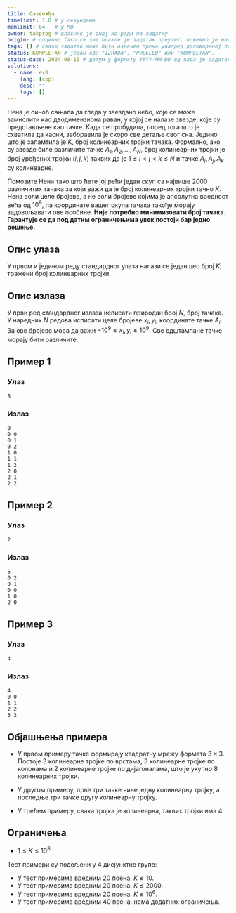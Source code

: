 ```yaml
---
title: Сазвежђа
timelimit: 1.0 # у секундама
memlimit: 64   # y MB
owner: takprog # власник је онај ко ради на задатку
origin: # опционо (ако се зна одакле је задатак преузет, пожељно је навести извор)
tags: [] # сваки задатак може бити означен према унапред договореној листи ознака
status: KOMPLETAN # један од: "IZRADA", "PREGLED" или "KOMPLETAN".
status-date: 2024-08-15 # датум у формату YYYY-MM-DD од када је задатак у наведеном статусу
solutions:
  - name: ex0
    lang: [cpp]
    desc: ""
    tags: []
---
```


Нена је синоћ сањала да гледа у звездано небо, које се може замислити као дводимензиона раван, у којој се налазе звезде, које су представљене као тачке. Када се пробудила, поред тога што је схватила да касни, заборавила је скоро све детаље свог сна. Једино што је запамтила је $K$, број колинеарних тројки тачака. Формално, ако су звезде биле различите тачке $A_1, A_2, \ldots, A_N$, број колинеарних тројки је број уређених тројки $(i,j,k)$ таквих да је $1 \leq i < j < k \leq N$ и тачке $A_i, A_j, A_k$ су колинеарне.

Помозите Нени тако што ћете јој рећи један скуп са највише $2000$ различитих тачака за који важи да је број колинеарних тројки тачно $K$. Нена воли целе бројеве, а не воли бројеве којима је апсолутна вредност већа од $10^9$, па координате вашег скупа тачака такође морају задовољавати ове особине. **Није потребно минимизовати број тачака. Гарантује се да под датим ограничењима увек постоји бар једно решење.**

## Опис улаза

У првом и једином реду стандардног улаза налази се један цео број $K$, тражени број колинеарних тројки.

## Опис излаза

У први ред стандардног излаза исписати природан број $N$, број тачака. У наредних $N$ редова исписати целе бројеве $x_i, y_i$, координате тачке $A_i$. За ове бројеве мора да важи $-10^9 \leq x_i, y_i \leq 10^9$. Све одштампане тачке морају бити различите.

## Пример 1

### Улаз

~~~
8
~~~

### Излаз

~~~
9
0 0
0 1
0 2
1 0
1 1
1 2
2 0
2 1
2 2
~~~

## Пример 2

### Улаз

~~~
2
~~~

### Излаз

~~~
5
0 2
0 1
0 0
1 0
2 0
~~~

## Пример 3

### Улаз

~~~
4
~~~

### Излаз

~~~
4
0 0
1 1
2 2
3 3
~~~

## Објашњења примера

- У првом примеру тачке формирају квадратну мрежу формата $3 \times 3$. Постоје $3$ колинеарне тројке по врстама, $3$ колинеарне тројке по колонама и $2$ колинеарне тројке по дијагоналама, што је укупно $8$ колинеарних тројки.

- У другом примеру, прве три тачке чине једну колинеарну тројку, а последње три тачке другу колинеарну тројку.

- У трећем примеру, свака тројка је колинеарна, таквих тројки има $4$.

## Ограничења

- $1 \leq K \leq 10^8$

Тест примери су подељени у 4 дисјунктне групе:
- У тест примерима вредним 20 поена: $K \le 10$.
- У тест примерима вредним 20 поена: $K \leq 2000$.
- У тест примерима вредним 20 поена: $K \leq 10^6$.
- У тест примерима вредним 40 поена: нема додатних ограничења.
